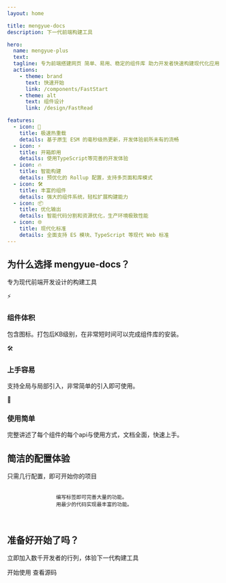 ```yaml
---
layout: home

title: mengyue-docs
description: 下一代前端构建工具

hero:
  name: mengyue-plus
  text: 
  tagline: 专为前端搭建网页 简单、易用、稳定的组件库 助力开发者快速构建现代化应用
  actions:
    - theme: brand
      text: 快速开始
      link: /components/FastStart
    - theme: alt
      text: 组件设计
      link: /design/FastRead

features:
  - icon: 🚀
    title: 极速热重载
    details: 基于原生 ESM 的毫秒级热更新，开发体验前所未有的流畅
  - icon: ⚡
    title: 开箱即用
    details: 使用TypeScript等完善的开发体验
  - icon: 🔥
    title: 智能构建
    details: 预优化的 Rollup 配置，支持多页面和库模式
  - icon: 🛠️
    title: 丰富的组件
    details: 强大的组件系统，轻松扩展构建能力
  - icon: 📦
    title: 优化输出
    details: 智能代码分割和资源优化，生产环境极致性能
  - icon: 🌐
    title: 现代化标准
    details: 全面支持 ES 模块、TypeScript 等现代 Web 标准
---
```


<div class="custom-home">
  <!-- 特性展示区域 -->
  <section class="features-section">
    <div class="container">
      <div class="section-header">
        <h2>为什么选择 mengyue-docs？</h2>
        <p>专为现代前端开发设计的构建工具</p>
      </div>
      <div class="features-grid">
        <div class="feature-card">
          <div class="feature-icon">⚡</div>
          <h3>组件体积</h3>
          <p>包含图标。打包后KB级别，在非常短时间可以完成组件库的安装。</p>
        </div>
        <div class="feature-card">
          <div class="feature-icon">🛠️</div>
          <h3>上手容易</h3>
          <p>支持全局与局部引入，非常简单的引入即可使用。</p>
        </div>
        <div class="feature-card">
          <div class="feature-icon">🎯</div>
          <h3>使用简单</h3>
          <p>完整讲述了每个组件的每个api与使用方式，文档全面，快速上手。</p>
        </div>
      </div>
    </div>
  </section>
  <!-- 代码示例区域 -->
  <section class="demo-section">
    <div class="container">
      <div class="demo-content">
        <div class="demo-text">
          <h2>简洁的配置体验</h2>
          <p>只需几行配置，即可开始你的项目</p>
        </div>
        <div class="code-preview">
            <pre>
              <code class="language-javascript">
                编写标签即可完善大量的功能。
                用最少的代码实现最丰富的功能。
              </code>
            </pre>
        </div>
      </div>
    </div>
  </section>
  <!-- 底部 CTA -->
  <section class="cta-section">
    <div class="container">
      <h2>准备好开始了吗？</h2>
      <p>立即加入数千开发者的行列，体验下一代构建工具</p>
      <div class="cta-actions">
        <MYa color="#fff" underline href="/mengyue-components/components/FastStart" class="btn btn-large btn-primary">开始使用</MYa>
        <MYa target="__blank" rel="noopener noreferrer" underline href="https://github.com/mengyuecengj/mengyue-components" class="btn btn-large btn-secondary">查看源码</MYa>
      </div>
    </div>
  </section>
</div>

<script setup>
import MYa from '../packages/components/a/src/a.vue'
</script>